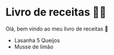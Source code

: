 # Livro de receitas :man_cook:

Olá, bem vindo ao meu livro de receitas :wave:

- Lasanha 5 Queijos
- Musse de limão